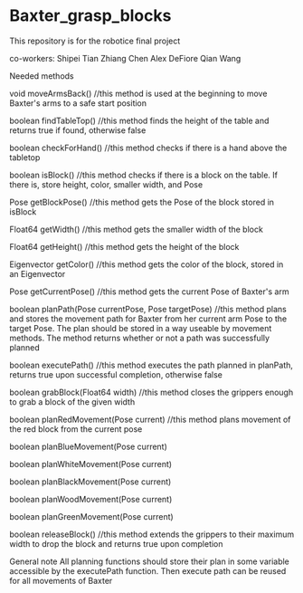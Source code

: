 # Baxter_grasp_blocks

This repository is for the robotice final project

co-workers:
	Shipei Tian
	Zhiang Chen
	Alex DeFiore
	Qian Wang


Needed methods

void moveArmsBack()
//this method is used at the beginning to move Baxter's arms to a safe start position

boolean findTableTop()
//this method finds the height of the table and returns true if found, otherwise false

boolean checkForHand()
//this method checks if there is a hand above the tabletop

boolean isBlock()
//this method checks if there is a block on the table. If there is, store height, color, smaller width, and Pose

Pose getBlockPose()
//this method gets the Pose of the block stored in isBlock

Float64 getWidth()
//this method gets the smaller width of the block

Float64 getHeight()
//this method gets the height of the block

Eigenvector getColor()
//this method gets the color of the block, stored in an Eigenvector

Pose getCurrentPose()
//this method gets the current Pose of Baxter's arm

boolean planPath(Pose currentPose, Pose targetPose)
//this method plans and stores the movement path for Baxter from her current arm Pose to the target Pose. The plan should be stored in a way useable by movement methods. The method returns whether or not a path was successfully planned

boolean executePath()
//this method executes the path planned in planPath, returns true upon successful completion, otherwise false

boolean grabBlock(Float64 width)
//this method closes the grippers enough to grab a block of the given width

boolean planRedMovement(Pose current)
//this method plans movement of the red block from the current pose

boolean planBlueMovement(Pose current)

boolean planWhiteMovement(Pose current)

boolean planBlackMovement(Pose current)

boolean planWoodMovement(Pose current)

boolean planGreenMovement(Pose current)

boolean releaseBlock()
//this method extends the grippers to their maximum width to drop the block and returns true upon completion



General note
All planning functions should store their plan in some variable accessible by the executePath function. Then execute path can be reused for all movements of Baxter
